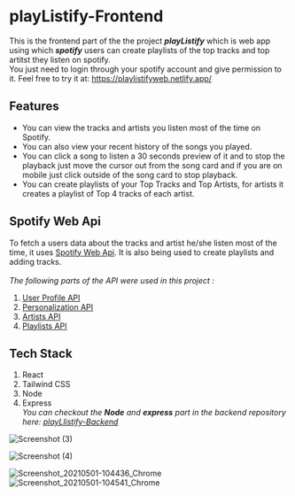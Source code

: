 # playListify-Frontend
This is the frontend part of the the project ***playListify*** which is web app using which ***spotify*** users can create playlists of the top tracks and top artitst they listen on spotify.<br>
You just need to login through your spotify account and give permission to it. Feel free to try it at:  https://playlistifyweb.netlify.app/

## Features
- You can view the tracks and artists you listen most of the time on Spotify.
- You can also view your recent history of the songs you played.
- You can click a song to listen a 30 seconds preview of it and to stop the playback just move the cursor out from the song card and if you are on mobile just click outside of the song card to stop playback.
- You can create playlists of your Top Tracks and Top Artists, for artists it creates a playlist of Top 4 tracks of each artist.

## Spotify Web Api
To fetch a users data about the tracks and artist he/she listen most of the time, it uses [Spotify Web Api](https://developer.spotify.com/documentation/web-api/). It is also being used to create playlists and adding tracks.
<br>
<br>
*The following parts of the API were used in this project :*
<br>
1. [User Profile API](https://developer.spotify.com/documentation/web-api/reference/#category-user-profile)
2. [Personalization API](https://developer.spotify.com/documentation/web-api/reference/#category-personalization)
3. [Artists API](https://developer.spotify.com/documentation/web-api/reference/#category-artists)
4. [Playlists API](https://developer.spotify.com/documentation/web-api/reference/#category-playlists)

## Tech Stack
1. React
2. Tailwind CSS
3. Node
4. Express<br>
*You can checkout the **Node** and **express** part in the backend repository here: [playLlistify-Backend](https://github.com/chetas411/playListify-Backend)*

![Screenshot (3)](https://user-images.githubusercontent.com/65273718/116772677-58ed4000-aa6e-11eb-9d3b-4b818448f79b.png)

![Screenshot (4)](https://user-images.githubusercontent.com/65273718/116772771-c00af480-aa6e-11eb-8f2d-3faba69050ff.png)

![Screenshot_20210501-104436_Chrome](https://user-images.githubusercontent.com/65273718/116772962-28a6a100-aa70-11eb-8b7b-6e83c2370fb7.jpg)                  ![Screenshot_20210501-104541_Chrome](https://user-images.githubusercontent.com/65273718/116772988-512e9b00-aa70-11eb-9d10-ebf9fae15bb1.jpg)
